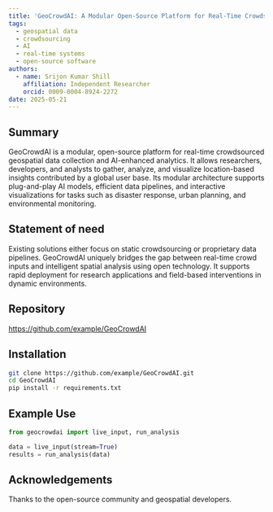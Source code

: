 ```yaml
---
title: 'GeoCrowdAI: A Modular Open-Source Platform for Real-Time Crowdsourced Geospatial Intelligence'
tags:
  - geospatial data
  - crowdsourcing
  - AI
  - real-time systems
  - open-source software
authors:
  - name: Srijon Kumar Shill
    affiliation: Independent Researcher
    orcid: 0009-0004-8924-2272
date: 2025-05-21
---
```


## Summary

GeoCrowdAI is a modular, open-source platform for real-time crowdsourced geospatial data collection and AI-enhanced analytics. It allows researchers, developers, and analysts to gather, analyze, and visualize location-based insights contributed by a global user base. Its modular architecture supports plug-and-play AI models, efficient data pipelines, and interactive visualizations for tasks such as disaster response, urban planning, and environmental monitoring.

## Statement of need

Existing solutions either focus on static crowdsourcing or proprietary data pipelines. GeoCrowdAI uniquely bridges the gap between real-time crowd inputs and intelligent spatial analysis using open technology. It supports rapid deployment for research applications and field-based interventions in dynamic environments.

## Repository

https://github.com/example/GeoCrowdAI

## Installation

```bash
git clone https://github.com/example/GeoCrowdAI.git
cd GeoCrowdAI
pip install -r requirements.txt
```

## Example Use

```python
from geocrowdai import live_input, run_analysis

data = live_input(stream=True)
results = run_analysis(data)
```

## Acknowledgements

Thanks to the open-source community and geospatial developers.